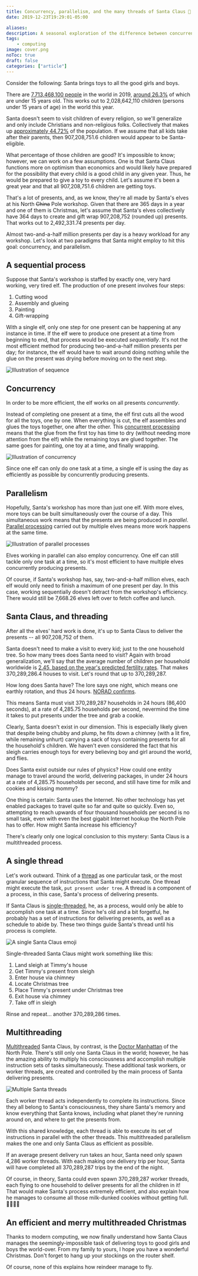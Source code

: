```yaml
---
title: Concurrency, parallelism, and the many threads of Santa Claus 🎅
date: 2019-12-23T19:29:01-05:00

aliases:
description: A seasonal exploration of the difference between concurrent, parallel, and multithreaded processes.
tags:
    - computing
image: cover.png
noToc: true
draft: false
categories: ["article"]
---
```


Consider the following: Santa brings toys to all the good girls and boys.

There are [7,713,468,100 people](https://en.wikipedia.org/wiki/Demographics_of_the_world#Current_population_distribution) in the world in 2019, [around 26.3%](https://en.wikipedia.org/wiki/Demographics_of_the_world#Age_structure) of which are under 15 years old. This works out to 2,028,642,110 children (persons under 15 years of age) in the world this year.

Santa doesn't seem to visit children of every religion, so we'll generalize and only include Christians and non-religious folks. Collectively that makes up [approximately 44.72%](https://en.wikipedia.org/wiki/List_of_religious_populations#Adherent_estimates_in_2019) of the population. If we assume that all kids take after their parents, then 907,208,751.6 children would appear to be Santa-eligible.

What percentage of those children are good? It's impossible to know; however, we can work on a few assumptions. One is that Santa Claus functions more on optimism than economics and would likely have prepared for the possibility that every child is a good child in any given year. Thus, he would be prepared to give a toy to every child. Let's assume it's been a great year and that all 907,208,751.6 children are getting toys.

That's a lot of presents, and, as we know, they're all made by Santa's elves at his North ~~China~~ Pole workshop. Given that there are 365 days in a year and one of them is Christmas, let's assume that Santa's elves collectively have 364 days to create and gift wrap 907,208,752 (rounded up) presents. That works out to 2,492,331.74 presents per day.

Almost two-and-a-half million presents per day is a heavy workload for any workshop. Let's look at two paradigms that Santa might employ to hit this goal: concurrency, and parallelism.

## A sequential process

Suppose that Santa's workshop is staffed by exactly one, very hard working, very tired elf. The production of one present involves four steps:

1. Cutting wood
2. Assembly and glueing
3. Painting
4. Gift-wrapping

With a single elf, only one step for one present can be happening at any instance in time. If the elf were to produce one present at a time from beginning to end, that process would be executed _sequentially_. It's not the most efficient method for producing two-and-a-half million presents per day; for instance, the elf would have to wait around doing nothing while the glue on the present was drying before moving on to the next step.

![Illustration of sequence](sequence.png)

## Concurrency

In order to be more efficient, the elf works on all presents _concurrently_.

Instead of completing one present at a time, the elf first cuts all the wood for all the toys, one by one. When everything is cut, the elf assembles and glues the toys together, one after the other. This [concurrent processing](https://en.wikipedia.org/wiki/Concurrent_computing) means that the glue from the first toy has time to dry (without needing more attention from the elf) while the remaining toys are glued together. The same goes for painting, one toy at a time, and finally wrapping.

![Illustration of concurrency](concurrency.png)

Since one elf can only do one task at a time, a single elf is using the day as efficiently as possible by concurrently producing presents.

## Parallelism

Hopefully, Santa's workshop has more than just one elf. With more elves, more toys can be built simultaneously over the course of a day. This simultaneous work means that the presents are being produced in _parallel_. [Parallel processing](https://en.wikipedia.org/wiki/Parallel_computing) carried out by multiple elves means more work happens at the same time.

![Illustration of parallel processes](parallel.png)

Elves working in parallel can also employ concurrency. One elf can still tackle only one task at a time, so it's most efficient to have multiple elves concurrently producing presents.

Of course, if Santa's workshop has, say, two-and-a-half million elves, each elf would only need to finish a maximum of one present per day. In this case, working sequentially doesn't detract from the workshop's efficiency. There would still be 7,668.26 elves left over to fetch coffee and lunch.

## Santa Claus, and threading

After all the elves' hard work is done, it's up to Santa Claus to deliver the presents -- all 907,208,752 of them.

Santa doesn't need to make a visit to every kid; just to the one household tree. So how many trees does Santa need to visit? Again with broad generalization, we'll say that the average number of children per household worldwide is [2.45, based on the year's predicted fertility rates](https://en.wikipedia.org/wiki/Demographics_of_the_world#Total_fertility_rate). That makes 370,289,286.4 houses to visit. Let's round that up to 370,289,287.

How long does Santa have? The lore says one night, which means one earthly rotation, and thus 24 hours. [NORAD confirms](https://www.noradsanta.org/en/).

This means Santa must visit 370,289,287 households in 24 hours (86,400 seconds), at a rate of 4,285.75 households per second, nevermind the time it takes to put presents under the tree and grab a cookie.

Clearly, Santa doesn't exist in our dimension. This is especially likely given that despite being chubby and plump, he fits down a chimney (with a lit fire, while remaining unhurt) carrying a sack of toys containing presents for all the household's children. We haven't even considered the fact that his sleigh carries enough toys for every believing boy and girl around the world, and flies.

Does Santa exist outside our rules of physics? How could one entity manage to travel around the world, delivering packages, in under 24 hours at a rate of 4,285.75 households per second, and still have time for milk and cookies and kissing mommy?

One thing is certain: Santa uses the Internet. No other technology has yet enabled packages to travel quite so far and quite so quickly. Even so, attempting to reach upwards of four thousand households per second is no small task, even with even the best gigabit Internet hookup the North Pole has to offer. How might Santa increase his efficiency?

There's clearly only one logical conclusion to this mystery: Santa Claus is a multithreaded process.

## A single thread

Let's work outward. Think of a [thread](https://en.wikipedia.org/wiki/Thread_(computing)) as one particular task, or the most granular sequence of instructions that Santa might execute. One thread might execute the task, `put present under tree`. A thread is a component of a process, in this case, Santa's process of delivering presents.

If Santa Claus is [single-threaded](https://en.wikipedia.org/wiki/Thread_(computing)#Single_threading), he, as a process, would only be able to accomplish one task at a time. Since he's old and a bit forgetful, he probably has a set of instructions for delivering presents, as well as a schedule to abide by. These two things guide Santa's thread until his process is complete.

![A single Santa Claus emoji](single.png)

Single-threaded Santa Claus might work something like this:

1. Land sleigh at Timmy's house
2. Get Timmy's present from sleigh
3. Enter house via chimney
4. Locate Christmas tree
5. Place Timmy's present under Christmas tree
6. Exit house via chimney
7. Take off in sleigh

Rinse and repeat... another 370,289,286 times.

## Multithreading

[Multithreaded](https://en.wikipedia.org/wiki/Thread_(computing)#Multithreading) Santa Claus, by contrast, is the [Doctor Manhattan](https://dc.fandom.com/wiki/Jonathan_Osterman_(Watchmen)) of the North Pole. There's still only one Santa Claus in the world; however, he has the amazing ability to multiply his consciousness and accomplish multiple instruction sets of tasks simultaneously. These additional task workers, or worker threads, are created and controlled by the main process of Santa delivering presents.

![Multiple Santa threads](cover.png)

Each worker thread acts independently to complete its instructions. Since they all belong to Santa's consciousness, they share Santa's memory and know everything that Santa knows, including what planet they're running around on, and where to get the presents from.

With this shared knowledge, each thread is able to execute its set of instructions in parallel with the other threads. This multithreaded parallelism makes the one and only Santa Claus as efficient as possible.

If an average present delivery run takes an hour, Santa need only spawn 4,286 worker threads. With each making one delivery trip per hour, Santa will have completed all 370,289,287 trips by the end of the night.

Of course, in theory, Santa could even spawn 370,289,287 worker threads, each flying to one household to deliver presents for all the children in it! That would make Santa's process extremely efficient, and also explain how he manages to consume all those milk-dunked cookies without getting full. 🥛🍪🍪🍪

## An efficient and merry multithreaded Christmas

Thanks to modern computing, we now finally understand how Santa Claus manages the seemingly-impossible task of delivering toys to good girls and boys the world-over. From my family to yours, I hope you have a wonderful Christmas. Don't forget to hang up your stockings on the router shelf.

Of course, none of this explains how reindeer manage to fly.
